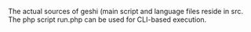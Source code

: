 The actual sources of geshi (main script and language files reside in src.
The php script run.php can be used for CLI-based execution.
